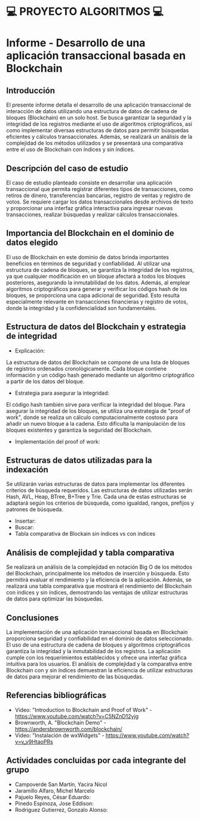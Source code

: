 # 💻 PROYECTO ALGORITMOS 💻
# Informe - Desarrollo de una aplicación transaccional basada en Blockchain

## Introducción
El presente informe detalla el desarrollo de una aplicación transaccional de interacción de datos utilizando una estructura de datos de cadena de bloques (Blockchain) en un solo host. Se busca garantizar la seguridad y la integridad de los registros mediante el uso de algoritmos criptográficos, así como implementar diversas estructuras de datos para permitir búsquedas eficientes y cálculos transaccionales. Además, se realizará un análisis de la complejidad de los métodos utilizados y se presentará una comparativa entre el uso de Blockchain con índices y sin índices.

## Descripción del caso de estudio
El caso de estudio planteado consiste en desarrollar una aplicación transaccional que permita registrar diferentes tipos de transacciones, como retiros de dinero, transferencias bancarias, registro de ventas y registro de votos. Se requiere cargar los datos transaccionales desde archivos de texto y proporcionar una interfaz gráfica interactiva para ingresar nuevas transacciones, realizar búsquedas y realizar cálculos transaccionales.

## Importancia del Blockchain en el dominio de datos elegido
El uso de Blockchain en este dominio de datos brinda importantes beneficios en términos de seguridad y confiabilidad. Al utilizar una estructura de cadena de bloques, se garantiza la integridad de los registros, ya que cualquier modificación en un bloque afectará a todos los bloques posteriores, asegurando la inmutabilidad de los datos. Además, al emplear algoritmos criptográficos para generar y verificar los códigos hash de los bloques, se proporciona una capa adicional de seguridad. Esto resulta especialmente relevante en transacciones financieras y registro de votos, donde la integridad y la confidencialidad son fundamentales.

## Estructura de datos del Blockchain y estrategia de integridad
- Explicación:

La estructura de datos del Blockchain se compone de una lista de bloques de registros ordenados cronológicamente. Cada bloque contiene información y un código hash generado mediante un algoritmo criptográfico a partir de los datos del bloque.

- Estrategia para asegurar la integridad:

El código hash también sirve para verificar la integridad del bloque. Para asegurar la integridad de los bloques, se utiliza una estrategia de "proof of work", donde se realiza un cálculo computacionalmente costoso para añadir un nuevo bloque a la cadena. Esto dificulta la manipulación de los bloques existentes y garantiza la seguridad del Blockchain.

- Implementación del proof of work:

## Estructuras de datos utilizadas para la indexación
Se utilizarán varias estructuras de datos para implementar los diferentes criterios de búsqueda requeridos. Las estructuras de datos utilizadas serán Hash, AVL, Heap, BTree, B+Tree y Trie. Cada una de estas estructuras se adaptará según los criterios de búsqueda, como igualdad, rangos, prefijos y patrones de búsqueda.
- Insertar:
- Buscar:
- Tabla comparativa de Blockain sin índices vs con índices


## Análisis de complejidad y tabla comparativa
Se realizará un análisis de la complejidad en notación Big O de los métodos del Blockchain, principalmente los métodos de inserción y búsqueda. Esto permitirá evaluar el rendimiento y la eficiencia de la aplicación. Además, se realizará una tabla comparativa que mostrará el rendimiento del Blockchain con índices y sin índices, demostrando las ventajas de utilizar estructuras de datos para optimizar las búsquedas.

## Conclusiones
La implementación de una aplicación transaccional basada en Blockchain proporciona seguridad y confiabilidad en el dominio de datos seleccionado. El uso de una estructura de cadena de bloques y algoritmos criptográficos garantiza la integridad y la inmutabilidad de los registros. La aplicación cumple con los requerimientos establecidos y ofrece una interfaz gráfica intuitiva para los usuarios. El análisis de complejidad y la comparativa entre Blockchain con y sin índices demuestran la eficiencia de utilizar estructuras de datos para mejorar el rendimiento de las búsquedas.

## Referencias bibliográficas
- Video: "Introduction to Blockchain and Proof of Work" - https://www.youtube.com/watch?v=C5NZnD12yjg
- Brownworth, A. "Blockchain Demo" - https://andersbrownworth.com/blockchain/
- Video: "Instalación de wxWidgets" - https://www.youtube.com/watch?v=v_v9HtaoPRs

## Actividades concluidas por cada integrante del grupo
- Campoverde San Martín, Yacira Nicol
- Jaramillo Alfaro, Michel Marcelo
- Pajuelo Reyes, César Eduardo:
- Pinedo Espinoza, Jose Eddison: 
- Rodriguez Gutierrez, Gonzalo Alonso: 

